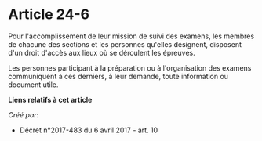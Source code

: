 # Article 24-6

Pour l'accomplissement de leur mission de suivi des examens, les membres de chacune des sections et les personnes qu'elles
désignent, disposent d'un droit d'accès aux lieux où se déroulent les épreuves.

Les personnes participant à la préparation ou à l'organisation des examens communiquent à ces derniers, à leur demande, toute
information ou document utile.

**Liens relatifs à cet article**

_Créé par_:

  - Décret n°2017-483 du 6 avril 2017 - art. 10
